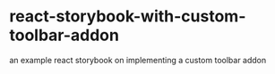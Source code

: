 # react-storybook-with-custom-toolbar-addon
an example react storybook on implementing a custom toolbar addon
